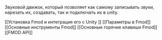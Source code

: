 Звуковой движок, который позволяет как самому записывать звуки, нарезать их, создавать, так и подключать их в unity.

[[Установка Fmod и интеграция его с Unity ]]
[[Параметры в Fmod]]
[[Основные инструменты Fmod]]
[[Основные горячие клавиши Fmod]]
[[FMOD API]]